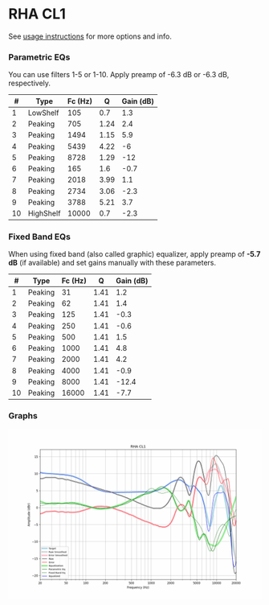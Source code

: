 # RHA CL1
See [usage instructions](https://github.com/jaakkopasanen/AutoEq#usage) for more options and info.

### Parametric EQs
You can use filters 1-5 or 1-10. Apply preamp of -6.3 dB or -6.3 dB, respectively.

|   # | Type      |   Fc (Hz) |    Q |   Gain (dB) |
|-----|-----------|-----------|------|-------------|
|   1 | LowShelf  |       105 | 0.7  |         1.3 |
|   2 | Peaking   |       705 | 1.24 |         2.4 |
|   3 | Peaking   |      1494 | 1.15 |         5.9 |
|   4 | Peaking   |      5439 | 4.22 |        -6   |
|   5 | Peaking   |      8728 | 1.29 |       -12   |
|   6 | Peaking   |       165 | 1.6  |        -0.7 |
|   7 | Peaking   |      2018 | 3.99 |         1.1 |
|   8 | Peaking   |      2734 | 3.06 |        -2.3 |
|   9 | Peaking   |      3788 | 5.21 |         3.7 |
|  10 | HighShelf |     10000 | 0.7  |        -2.3 |

### Fixed Band EQs
When using fixed band (also called graphic) equalizer, apply preamp of **-5.7 dB** (if available) and set gains manually with these parameters.

|   # | Type    |   Fc (Hz) |    Q |   Gain (dB) |
|-----|---------|-----------|------|-------------|
|   1 | Peaking |        31 | 1.41 |         1.2 |
|   2 | Peaking |        62 | 1.41 |         1.4 |
|   3 | Peaking |       125 | 1.41 |        -0.3 |
|   4 | Peaking |       250 | 1.41 |        -0.6 |
|   5 | Peaking |       500 | 1.41 |         1.5 |
|   6 | Peaking |      1000 | 1.41 |         4.8 |
|   7 | Peaking |      2000 | 1.41 |         4.2 |
|   8 | Peaking |      4000 | 1.41 |        -0.9 |
|   9 | Peaking |      8000 | 1.41 |       -12.4 |
|  10 | Peaking |     16000 | 1.41 |        -7.7 |

### Graphs
![](./RHA%20CL1.png)
